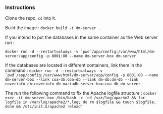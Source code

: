 ### Instructions

Clone the repo, `cd` into it.

Build the image :
``docker build -t dm-server .``

If you intend to put the databases in the same container as the Web server run : 

``docker run -d --restart=always -v `pwd`/app/config:/var/www/html/dm-server/app/config -p 8001:80 --name dm-server-box dm-server``

If the databases are located in different containers, link them in the command :
``docker run -d --restart=always -v `pwd`/app/config:/var/www/html/dm-server/app/config -p 8001:80 --name dm-server-box --link coa-db:coa-db --link dm-db:dm-db --link coverinfo-db:coverinfo-db mariadb-server-box:coa-db dm-server``

The run the following command to fix the Apache logfile structure :
``docker exec -it dm-server-box /bin/bash -c 'cd /var/log/apache2 && for logfile in /var/log/apache2/*.log; do rm $logfile && touch $logfile; done && /etc/init.d/apache2 reload'``